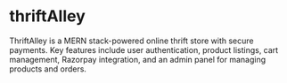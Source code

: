 # thriftAlley
ThriftAlley is a MERN stack-powered online thrift store with secure payments. Key features include user authentication, product listings, cart management, Razorpay integration, and an admin panel for managing products and orders.
